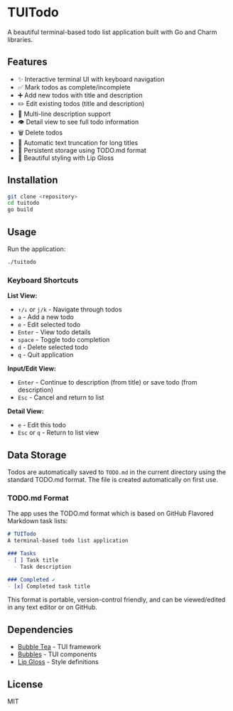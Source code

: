 # TUITodo

A beautiful terminal-based todo list application built with Go and Charm libraries.

## Features

- ✨ Interactive terminal UI with keyboard navigation
- ✅ Mark todos as complete/incomplete
- ➕ Add new todos with title and description
- ✏️ Edit existing todos (title and description)
- 📝 Multi-line description support
- 👁️ Detail view to see full todo information
- 🗑️ Delete todos
- 📄 Automatic text truncation for long titles
- 💾 Persistent storage using TODO.md format
- 🎨 Beautiful styling with Lip Gloss

## Installation

```bash
git clone <repository>
cd tuitodo
go build
```

## Usage

Run the application:

```bash
./tuitodo
```

### Keyboard Shortcuts

**List View:**
- `↑/↓` or `j/k` - Navigate through todos
- `a` - Add a new todo
- `e` - Edit selected todo
- `Enter` - View todo details
- `space` - Toggle todo completion
- `d` - Delete selected todo
- `q` - Quit application

**Input/Edit View:**
- `Enter` - Continue to description (from title) or save todo (from description)
- `Esc` - Cancel and return to list

**Detail View:**
- `e` - Edit this todo
- `Esc` or `q` - Return to list view

## Data Storage

Todos are automatically saved to `TODO.md` in the current directory using the standard TODO.md format. The file is created automatically on first use.

### TODO.md Format

The app uses the TODO.md format which is based on GitHub Flavored Markdown task lists:

```markdown
# TUITodo
A terminal-based todo list application

### Tasks
- [ ] Task title  
  - Task description  

### Completed ✓
- [x] Completed task title  
```

This format is portable, version-control friendly, and can be viewed/edited in any text editor or on GitHub.

## Dependencies

- [Bubble Tea](https://github.com/charmbracelet/bubbletea) - TUI framework
- [Bubbles](https://github.com/charmbracelet/bubbles) - TUI components
- [Lip Gloss](https://github.com/charmbracelet/lipgloss) - Style definitions

## License

MIT